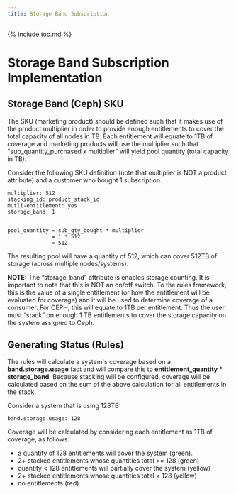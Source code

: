 ```yaml
---
title: Storage Band Subscription
---
```

{% include toc.md %}

# Storage Band Subscription Implementation

## Storage Band (Ceph) SKU

The SKU (marketing product) should be defined such that it makes use of the product multiplier in order to provide enough entitlements to cover the total capacity of all nodes in TB. Each entitlement will equate to 1TB of coverage and marketing products will use the multiplier such that "sub_quantity_purchased x multiplier" will yield pool quantity (total capacity in TB).


Consider the following SKU definition (note that multiplier is NOT a product attribute) and a customer who bought 1 subscription.

    multiplier: 512
    stacking_id: product_stack_id
    mutli-entitlement: yes
    storage_band: 1


    pool_quantity = sub_qty_bought * multiplier
                  = 1 * 512
                  = 512


The resulting pool will have a quantity of 512, which can cover 512TB of storage (across multiple nodes/systems).



**NOTE:** The “storage_band” attribute is enables storage counting. It is important to note that this is NOT an on/off switch. To the rules framework, this is the value of a single entitlement (or how the entitlement will be evaluated for coverage) and it will be used to determine coverage of a consumer. For CEPH, this will equate to 1TB per entitlement.  Thus the user must “stack” on enough 1 TB entitlements to cover the storage capacity on the system assigned to Ceph.


## Generating Status (Rules)

The rules will calculate a system's coverage based on a **band.storage.usage** fact and will compare this to 
**entitlement_quantity * storage_band**. Because stacking will be configured, coverage will be calculated based on the 
sum of the above calculation for all entitlements in the stack.

Consider a system that is using 128TB: 

    band.storage.usage: 128

Coverage will be calculated by considering each entitlement as 1TB of coverage, as follows:

*  a quantity of 128 entitlements will cover the system (green).
*  2+ stacked entitlements whose quantities total >= 128 (green)
*  quantity < 128 entitlements will partially cover the system (yellow)
*  2+ stacked entitlements whose quantities total < 128 (yellow)
*  no entitlements (red)


